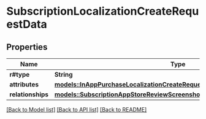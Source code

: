 # SubscriptionLocalizationCreateRequestData

## Properties

Name | Type | Description | Notes
------------ | ------------- | ------------- | -------------
**r#type** | **String** |  | 
**attributes** | [**models::InAppPurchaseLocalizationCreateRequestDataAttributes**](InAppPurchaseLocalizationCreateRequest_data_attributes.md) |  | 
**relationships** | [**models::SubscriptionAppStoreReviewScreenshotCreateRequestDataRelationships**](SubscriptionAppStoreReviewScreenshotCreateRequest_data_relationships.md) |  | 

[[Back to Model list]](../README.md#documentation-for-models) [[Back to API list]](../README.md#documentation-for-api-endpoints) [[Back to README]](../README.md)


